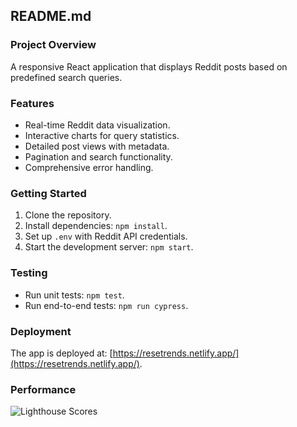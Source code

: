 ## README.md

### Project Overview
A responsive React application that displays Reddit posts based on predefined search queries.

### Features
- Real-time Reddit data visualization.
- Interactive charts for query statistics.
- Detailed post views with metadata.
- Pagination and search functionality.
- Comprehensive error handling.

### Getting Started
1. Clone the repository.
2. Install dependencies: `npm install`.
3. Set up `.env` with Reddit API credentials.
4. Start the development server: `npm start`.

### Testing
- Run unit tests: `npm test`.
- Run end-to-end tests: `npm run cypress`.

### Deployment
The app is deployed at: [https://resetrends.netlify.app/](https://resetrends.netlify.app/).

### Performance
![Lighthouse Scores](https://dratl.github.io/github.io/img/lighthouse/lighthouse-score-reddit.png)